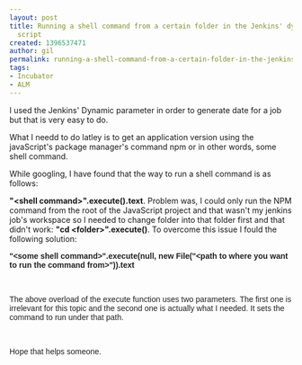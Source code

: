 ```yaml
---
layout: post
title: Running a shell command from a certain folder in the Jenkins' dynamic parameter
  script
created: 1396537471
author: gil
permalink: running-a-shell-command-from-a-certain-folder-in-the-jenkins-dynamic-parameter-script
tags:
- Incubator
- ALM
---
```

<p>I used the Jenkins&#39; Dynamic parameter in order to generate date for a job but that is very easy to do.</p>

<p>What I needd to do latley is to get an application version using the javaScript&#39;s package manager&#39;s command npm or in other words, some shell command.</p>

<p>While googling, I have found that the way to run a shell command is as follows:</p>

<p><strong>&quot;&lt;shell command&gt;&quot;.execute().text</strong>. Problem was, I could only run the NPM command from the root of the JavaScript project and that wasn&#39;t my jenkins job&#39;s workspace so I needed to change folder into that folder first and that didn&#39;t work: <strong>&quot;cd &lt;folder&gt;&quot;.execute()</strong>. To overcome this issue I fould the following solution:</p>

<p><b style="color: rgb(34, 34, 34); font-family: arial, sans-serif; line-height: normal;">&quot;&lt;some shell command&gt;&quot;.execute(null, new File(&quot;&lt;path to where you want to run the command from&gt;&quot;)).text</b></p>

<p>&nbsp;</p>

<p><font color="#222222" face="arial, sans-serif"><span style="line-height: normal;">The above overload of the execute function uses two parameters. The first one is irrelevant for this topic and the second one is actually what I needed. It sets the command to run under that path.&nbsp;</span></font></p>

<p>&nbsp;</p>

<p><font color="#222222" face="arial, sans-serif"><span style="line-height: normal;">Hope that helps someone.</span></font></p>

<p>&nbsp;</p>
